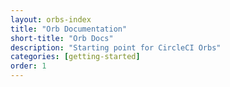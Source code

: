 ```yaml
---
layout: orbs-index
title: "Orb Documentation"
short-title: "Orb Docs"
description: "Starting point for CircleCI Orbs"
categories: [getting-started]
order: 1
---
```

